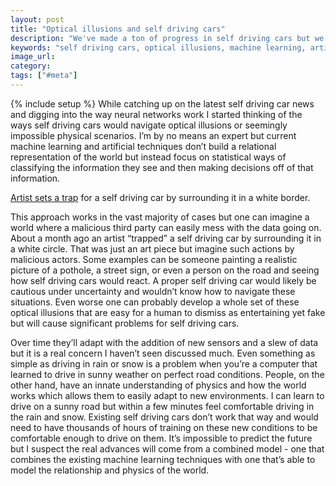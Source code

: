 ```yaml
---
layout: post
title: "Optical illusions and self driving cars"
description: "We've made a ton of progress in self driving cars but we haven't really considered what happens when malicious actors purposefully try to trick the code."
keywords: "self driving cars, optical illusions, machine learning, artificial intelligence"
image_url:
category:
tags: ["#meta"]
---
```

{% include setup %}
While catching up on the latest self driving car news and digging into the way neural networks work I started thinking of the ways self driving cars would navigate optical illusions or seemingly impossible physical scenarios. I’m by no means an expert but current machine learning and artificial techniques don’t build a relational representation of the world but instead focus on statistical ways of classifying the information they see and then making decisions off of that information.

<div class="video-holder">
  <amp-vimeo data-videoid="208642358" layout="responsive" width="600" height="340"></amp-vimeo>
  <p class="caption"><a href="https://vimeo.com/208642358">Artist sets a trap</a> for a self driving car by surrounding it in a white border.</p>
</div>

This approach works in the vast majority of cases but one can imagine a world where a malicious third party can easily mess with the data going on. About a month ago an artist “trapped” a self driving car by surrounding it in a white circle. That was just an art piece but imagine such actions by malicious actors. Some examples can be someone painting a realistic picture of a pothole, a street sign, or even a person on the road and seeing how self driving cars would react. A proper self driving car would likely be cautious under uncertainty and wouldn’t know how to navigate these situations. Even worse one can probably develop a whole set of these optical illusions that are easy for a human to dismiss as entertaining yet fake but will cause significant problems for self driving cars.

Over time they’ll adapt with the addition of new sensors and a slew of data but it is a real concern I haven’t seen discussed much. Even something as simple as driving in rain or snow is a problem when you’re a computer that learned to drive in sunny weather on perfect road conditions. People, on the other hand, have an innate understanding of physics and how the world works which allows them to easily adapt to new environments. I can learn to drive on a sunny road but within a few minutes feel comfortable driving in the rain and snow. Existing self driving cars don’t work that way and would need to have thousands of hours of training on these new conditions to be comfortable enough to drive on them. It’s impossible to predict the future but I suspect the real advances will come from a combined model - one that combines the existing machine learning techniques with one that’s able to model the relationship and physics of the world.
